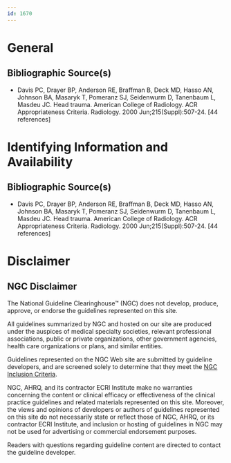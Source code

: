 ```yaml
---
id: 1670
---
```


# General

## Bibliographic Source(s)

- Davis PC, Drayer BP, Anderson RE, Braffman B, Deck MD, Hasso AN, Johnson BA, Masaryk T, Pomeranz SJ, Seidenwurm D, Tanenbaum L, Masdeu JC. Head trauma. American College of Radiology. ACR Appropriateness Criteria. Radiology. 2000 Jun;215(Suppl):507-24. [44 references]

# Identifying Information and Availability

## Bibliographic Source(s)

- Davis PC, Drayer BP, Anderson RE, Braffman B, Deck MD, Hasso AN, Johnson BA, Masaryk T, Pomeranz SJ, Seidenwurm D, Tanenbaum L, Masdeu JC. Head trauma. American College of Radiology. ACR Appropriateness Criteria. Radiology. 2000 Jun;215(Suppl):507-24. [44 references]

# Disclaimer

## NGC Disclaimer

The National Guideline Clearinghouse™ (NGC) does not develop, produce, approve, or endorse the guidelines represented on this site.

All guidelines summarized by NGC and hosted on our site are produced under the auspices of medical specialty societies, relevant professional associations, public or private organizations, other government agencies, health care organizations or plans, and similar entities.

Guidelines represented on the NGC Web site are submitted by guideline developers, and are screened solely to determine that they meet the [NGC Inclusion Criteria](/help-and-about/summaries/inclusion-criteria).

NGC, AHRQ, and its contractor ECRI Institute make no warranties concerning the content or clinical efficacy or effectiveness of the clinical practice guidelines and related materials represented on this site. Moreover, the views and opinions of developers or authors of guidelines represented on this site do not necessarily state or reflect those of NGC, AHRQ, or its contractor ECRI Institute, and inclusion or hosting of guidelines in NGC may not be used for advertising or commercial endorsement purposes.

Readers with questions regarding guideline content are directed to contact the guideline developer.

